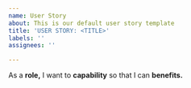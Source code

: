 ```yaml
---
name: User Story
about: This is our default user story template
title: 'USER STORY: <TITLE>'
labels: ''
assignees: ''

---
```


As a **role,** I want to  **capability** so that I can **benefits.**
